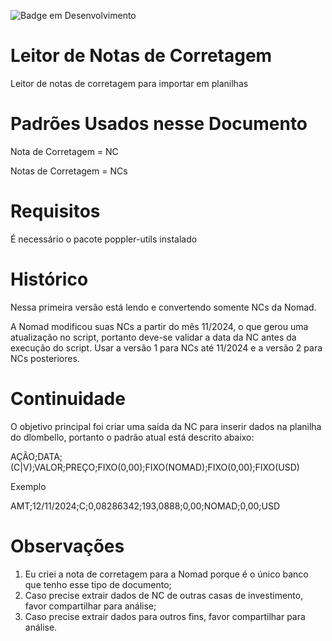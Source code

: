 ![Badge em Desenvolvimento](http://img.shields.io/static/v1?label=STATUS&message=EM%20DESENVOLVIMENTO&color=GREEN&style=for-the-badge)
# Leitor de Notas de Corretagem
Leitor de notas de corretagem para importar em planilhas

# Padrões Usados nesse Documento
Nota de Corretagem = NC

Notas de Corretagem = NCs

# Requisitos
É necessário o pacote poppler-utils instalado

# Histórico
Nessa primeira versão está lendo e convertendo somente NCs da Nomad.

A Nomad modificou suas NCs a partir do mês 11/2024, o que gerou uma atualização no script, portanto deve-se validar a data da NC antes da execução do script.
Usar a versão 1 para NCs até 11/2024 e a versão 2 para NCs posteriores.

# Continuidade
O objetivo principal foi criar uma saída da NC para inserir dados na planilha do dlombello, portanto o padrão atual está descrito abaixo:

AÇÃO;DATA;(C|V);VALOR;PREÇO;FIXO(0,00);FIXO(NOMAD);FIXO(0,00);FIXO(USD)

Exemplo

AMT;12/11/2024;C;0,08286342;193,0888;0,00;NOMAD;0,00;USD

# Observações
1. Eu criei a nota de corretagem para a Nomad porque é o único banco que tenho esse tipo de documento;
2. Caso precise extrair dados de NC de outras casas de investimento, favor compartilhar para análise;
3. Caso precise extrair dados para outros fins, favor compartilhar para análise.
